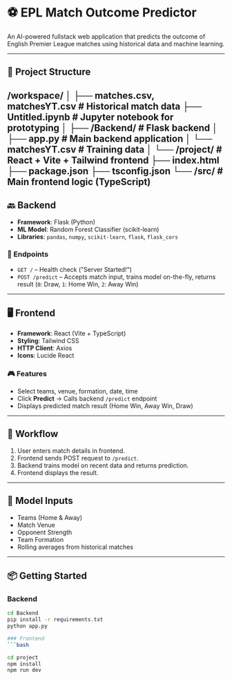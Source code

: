 # ⚽ EPL Match Outcome Predictor

An AI-powered fullstack web application that predicts the outcome of English Premier League matches using historical data and machine learning.

---

## 📂 Project Structure
/workspace/
│
├── matches.csv, matchesYT.csv # Historical match data
├── Untitled.ipynb # Jupyter notebook for prototyping
│
├── /Backend/ # Flask backend
│ ├── app.py # Main backend application
│ └── matchesYT.csv # Training data
│
└── /project/ # React + Vite + Tailwind frontend
├── index.html
├── package.json
├── tsconfig.json
└── /src/ # Main frontend logic (TypeScript)
---

## 🔙 Backend

- **Framework**: Flask (Python)
- **ML Model**: Random Forest Classifier (scikit-learn)
- **Libraries**: `pandas`, `numpy`, `scikit-learn`, `flask`, `flask_cors`

### 🔗 Endpoints

- `GET /` – Health check ("Server Started!")
- `POST /predict` – Accepts match input, trains model on-the-fly, returns result (`0`: Draw, `1`: Home Win, `2`: Away Win)

---

## 🖥️ Frontend

- **Framework**: React (Vite + TypeScript)
- **Styling**: Tailwind CSS
- **HTTP Client**: Axios
- **Icons**: Lucide React

### 🎮 Features

- Select teams, venue, formation, date, time
- Click **Predict** → Calls backend `/predict` endpoint
- Displays predicted match result (Home Win, Away Win, Draw)

---

## 🚀 Workflow

1. User enters match details in frontend.
2. Frontend sends POST request to `/predict`.
3. Backend trains model on recent data and returns prediction.
4. Frontend displays the result.

---

## 🧠 Model Inputs

- Teams (Home & Away)
- Match Venue
- Opponent Strength
- Team Formation
- Rolling averages from historical matches

---

## 📦 Getting Started

### Backend
```bash
cd Backend
pip install -r requirements.txt
python app.py

### Frontend
```bash

cd project
npm install
npm run dev
